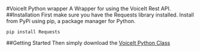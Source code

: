 #VoiceIt Python wrapper
A Wrapper for using the VoiceIt Rest API.
##Installation
First make sure you have the Requests library installed. Install from PyPi using pip, a package manager for Python.
```
pip install Requests
```
##Getting Started
Then simply download the <a download="VoiceIt.py" href="https://siv.voiceprintportal.com/Libraries/VoiceIt.py" target="_parent">VoiceIt Python Class</a>
